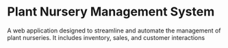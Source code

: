 # Plant Nursery Management System

A web application designed to streamline and automate the management of plant nurseries. It includes inventory, sales, and customer interactions
